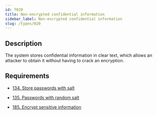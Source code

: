 ```yaml
---
id: f020
title: Non-encrypted confidential information
sidebar_label: Non-encrypted confidential information
slug: /types/020
---
```


## Description

The system stores confidential information in clear text,
which allows an attacker to obtain it without having to crack an encryption.

## Requirements

- [134. Store passwords with salt](/criteria/credentials/134)

- [135. Passwords with random salt](/criteria/credentials/135)

- [185. Encrypt sensitive information](/criteria/data/185)

